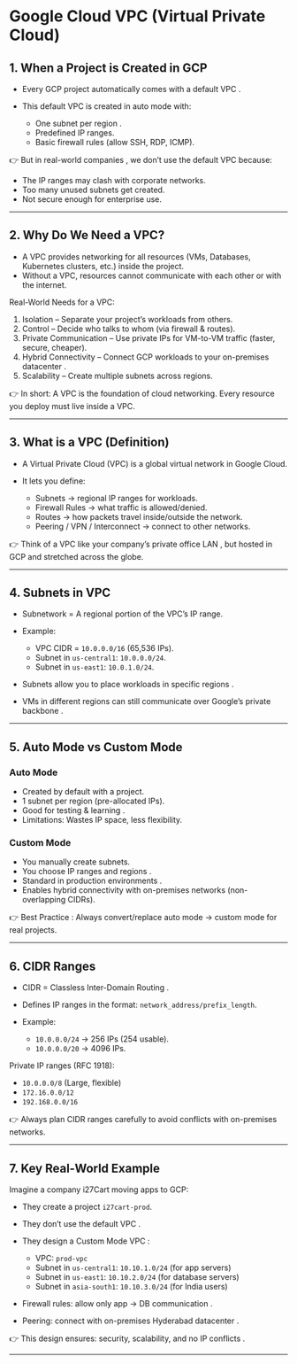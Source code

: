 #  Google Cloud VPC (Virtual Private Cloud)

## 1.  When a Project is Created in GCP 

* Every GCP project automatically comes with a  default VPC .
* This default VPC is created in  auto mode  with:

  * One subnet  per region .
  * Predefined IP ranges.
  * Basic firewall rules (allow SSH, RDP, ICMP).

👉 But in  real-world companies , we  don’t use the default VPC  because:

* The IP ranges may  clash  with corporate networks.
* Too many unused subnets get created.
* Not secure enough for enterprise use.

---

## 2.  Why Do We Need a VPC? 

* A  VPC provides networking for all resources  (VMs, Databases, Kubernetes clusters, etc.) inside the project.
* Without a VPC, resources cannot  communicate  with each other or with the internet.

 Real-World Needs for a VPC: 

1.  Isolation  – Separate your project’s workloads from others.
2.  Control  – Decide who talks to whom (via firewall & routes).
3.  Private Communication  – Use private IPs for VM-to-VM traffic (faster, secure, cheaper).
4.  Hybrid Connectivity  – Connect GCP workloads to your  on-premises datacenter .
5.  Scalability  – Create multiple subnets across regions.

👉 In short:  A VPC is the foundation of cloud networking. 
Every resource you deploy must live inside a VPC.

---

## 3.  What is a VPC (Definition) 

* A  Virtual Private Cloud (VPC)  is a  global virtual network  in Google Cloud.
* It lets you define:

  *  Subnets  → regional IP ranges for workloads.
  *  Firewall Rules  → what traffic is allowed/denied.
  *  Routes  → how packets travel inside/outside the network.
  *  Peering / VPN / Interconnect  → connect to other networks.

👉 Think of a VPC like your  company’s private office LAN , but hosted in GCP and stretched across the globe.

---

## 4.  Subnets in VPC 

*  Subnetwork = A regional portion of the VPC’s IP range. 
* Example:

  * VPC CIDR = `10.0.0.0/16` (65,536 IPs).
  * Subnet in `us-central1`: `10.0.0.0/24`.
  * Subnet in `us-east1`: `10.0.1.0/24`.
* Subnets allow you to place workloads in  specific regions .
* VMs in different regions can still communicate  over Google’s private backbone .

---

## 5.  Auto Mode vs Custom Mode 

###  Auto Mode 

* Created by default with a project.
* 1 subnet  per region  (pre-allocated IPs).
* Good for  testing & learning .
*  Limitations:  Wastes IP space, less flexibility.

###  Custom Mode 

* You manually create subnets.
* You  choose IP ranges and regions .
* Standard in  production environments .
* Enables  hybrid connectivity  with on-premises networks (non-overlapping CIDRs).

👉  Best Practice : Always convert/replace auto mode →  custom mode  for real projects.

---

## 6.  CIDR Ranges 

* CIDR =  Classless Inter-Domain Routing .
* Defines IP ranges in the format: `network_address/prefix_length`.
* Example:

  * `10.0.0.0/24` → 256 IPs (254 usable).
  * `10.0.0.0/20` → 4096 IPs.

 Private IP ranges (RFC 1918): 

* `10.0.0.0/8` (Large, flexible)
* `172.16.0.0/12`
* `192.168.0.0/16`

👉 Always plan CIDR ranges  carefully  to avoid conflicts with on-premises networks.

---

## 7.  Key Real-World Example 

Imagine a company  i27Cart  moving apps to GCP:

* They create a project `i27cart-prod`.
* They don’t use the  default VPC .
* They design a  Custom Mode VPC :

  * VPC: `prod-vpc`
  * Subnet in `us-central1`: `10.10.1.0/24` (for app servers)
  * Subnet in `us-east1`: `10.10.2.0/24` (for database servers)
  * Subnet in `asia-south1`: `10.10.3.0/24` (for India users)
* Firewall rules: allow only  app → DB communication .
* Peering: connect with  on-premises Hyderabad datacenter .

👉 This design ensures:  security, scalability, and no IP conflicts .

---
